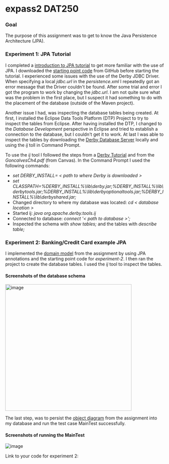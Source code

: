 # expass2 DAT250
### Goal
The purpose of this assignment was to get to know the Java Persistence Architecture (JPA).

### Experiment 1: JPA Tutorial
I completed a [introduction to JPA tutorial](https://www.vogella.com/tutorials/JavaPersistenceAPI/article.html#installation) to get more familiar with the use of JPA. I downloaded the [starting point code](https://github.com/timKraeuter/dat250-jpa-example) from GitHub before starting the tutorial. I experienced some issues with the use of the Derby JDBC Driver. When specifying a local *jdbc.url* in the *persistence.xml* I repeatedly got an error message that the Driver couldn't be found. After some trial and error I got the program to work by changing the *jdbc.url*. I am not quite sure what was the problem in the first place, but I suspect it had something to do with the placement of the database (outside of the Maven project). 

Another issue I had, was inspecting the database tables being created. At first, I installed the Eclipse Data Tools Platform (DTP) Project to try to inspect the tables from Eclipse. After having installed the DTP, I changed to the *Database Development* perspective in Eclipse and tried to establish a connection to the database, but I couldn't get it to work. At last I was able to inspect the tables by downloading the [Derby Database Server](https://db.apache.org/derby/papers/DerbyTut/index.html) locally and using the *ij* toll in Command Prompt. 

To use the *ij* tool I followed the steps from a [Derby Tutorial](https://db.apache.org/derby/papers/DerbyTut/ij_intro.html) and from the *GoncalvesCh4.pdf* (from Canvas). In the Command Prompt I used the following commands:
- *set DERBY_INSTALL= < path to where Derby is downloaded >*
- *set CLASSPATH=%DERBY_INSTALL%\lib\derby.jar;%DERBY_INSTALL%\lib\derbytools.jar;%DERBY_INSTALL%\lib\derbyoptionaltools.jar;%DERBY_INSTALL%\lib\derbyshared.jar;*
- Changed directory to where my database was located: *cd < database location >*
- Started ij: *java org.apache.derby.tools.ij*
- Connected to database: *connect '< path to database >';*
- Inspected the schema with *show tables;* and the tables with *describe table;*

### Experiment 2: Banking/Credit Card example JPA
I implemented the [domain model](https://raw.githubusercontent.com/selabhvl/dat250public/master/expassignments/pictures/creditCard.svg) from the assignment by using JPA annotations and the starting point code for *experiment-2*. I then ran the project to create the database tables. I used the *ij* tool to inspect the tables.

#### Screenshots of the database schema 
<img width="400" alt="image" src="https://user-images.githubusercontent.com/53999377/188209843-ef475bd1-4e4f-4457-898d-eefa7913c6e1.png">

The last step, was to persist the [object diagram](https://raw.githubusercontent.com/selabhvl/dat250public/master/expassignments/pictures/object-diagram.svg) from the assignment into my database and run the test case MainTest successfully.

#### Screenshots of running the MainTest 
![image](https://user-images.githubusercontent.com/53999377/188210371-1f0281a5-69e5-477d-83b0-e0e4d9a60824.png)

Link to your code for experiment 2:
